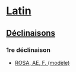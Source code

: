 # [Latin](/fr/langues/latin/)
## [Déclinaisons](/fr/langues/latin/declinaisons/)
### 1re déclinaison

* [ROSA, AE, F. (modèle)](/fr/langues/latin/declinaisons/1/rosa/)